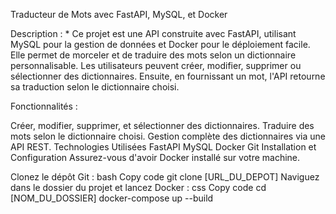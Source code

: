 Traducteur de Mots avec FastAPI, MySQL, et Docker


Description : 
*
Ce projet est une API construite avec FastAPI, utilisant MySQL pour la gestion de données et Docker pour le déploiement facile. Elle permet de morceler et de traduire des mots selon un dictionnaire personnalisable. Les utilisateurs peuvent créer, modifier, supprimer ou sélectionner des dictionnaires. Ensuite, en fournissant un mot, l'API retourne sa traduction selon le dictionnaire choisi.

Fonctionnalités :

Créer, modifier, supprimer, et sélectionner des dictionnaires.
Traduire des mots selon le dictionnaire choisi.
Gestion complète des dictionnaires via une API REST.
Technologies Utilisées
FastAPI
MySQL
Docker
Git
Installation et Configuration
Assurez-vous d'avoir Docker installé sur votre machine.

Clonez le dépôt Git :
bash
Copy code
git clone [URL_DU_DEPOT]
Naviguez dans le dossier du projet et lancez Docker :
css
Copy code
cd [NOM_DU_DOSSIER]
docker-compose up --build
